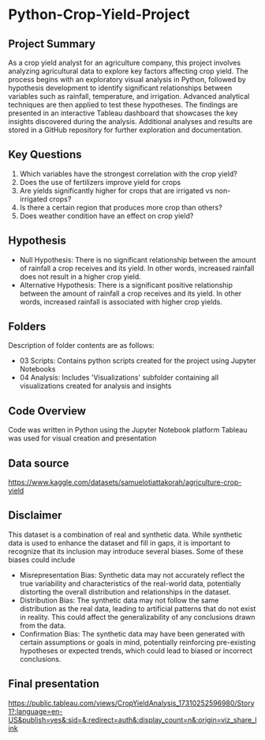 # Python-Crop-Yield-Project
## Project Summary
As a crop yield analyst for an agriculture company, this project involves analyzing agricultural data to explore key factors affecting crop yield. The process begins with an exploratory visual analysis in Python, followed by hypothesis development to identify significant relationships between variables such as rainfall, temperature, and irrigation. Advanced analytical techniques are then applied to test these hypotheses. The findings are presented in an interactive Tableau dashboard that showcases the key insights discovered during the analysis. Additional analyses and results are stored in a GitHub repository for further exploration and documentation.
## Key Questions
1. Which variables have the strongest correlation with the crop yield?
2. Does the use of fertilizers improve yield for crops
3. Are yields significantly higher for crops that are irrigated vs non-irrigated crops?
4. Is there a certain region that produces more crop than others?
5. Does weather condition have an effect on crop yield?
## Hypothesis
- Null Hypothesis: There is no significant relationship between the amount of rainfall a crop receives and its yield. In other words, increased rainfall does not result in a higher crop yield.
- Alternative Hypothesis: There is a significant positive relationship between the amount of rainfall a crop receives and its yield. In other words, increased rainfall is associated with higher crop yields.
## Folders
Description of folder contents are as follows:
- 03 Scripts: Contains python scripts created for the project using Jupyter Notebooks
- 04 Analysis: Includes 'Visualizations' subfolder containing all visualizations created for analysis and insights
## Code Overview
Code was written in Python using the Jupyter Notebook platform
Tableau was used for visual creation and presentation
## Data source
https://www.kaggle.com/datasets/samuelotiattakorah/agriculture-crop-yield
## Disclaimer
This dataset is a combination of real and synthetic data. While synthetic data is used to enhance the dataset and fill in gaps, it is important to recognize that its inclusion may introduce several biases. Some of these biases could include
- Misrepresentation Bias: Synthetic data may not accurately reflect the true variability and characteristics of the real-world data, potentially distorting the overall distribution and relationships in the dataset.
- Distribution Bias: The synthetic data may not follow the same distribution as the real data, leading to artificial patterns that do not exist in reality. This could affect the generalizability of any conclusions drawn from the data.
- Confirmation Bias: The synthetic data may have been generated with certain assumptions or goals in mind, potentially reinforcing pre-existing hypotheses or expected trends, which could lead to biased or incorrect conclusions.
## Final presentation
https://public.tableau.com/views/CropYieldAnalysis_17310252596980/Story1?:language=en-US&publish=yes&:sid=&:redirect=auth&:display_count=n&:origin=viz_share_link
